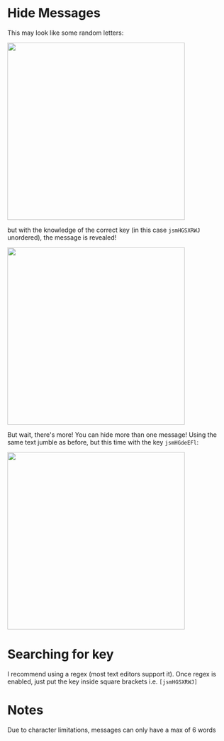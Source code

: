 # Hide Messages
This may look like some random letters:

<img src="https://user-images.githubusercontent.com/32916571/124366023-74192f00-dc1a-11eb-97fd-8c17e3c227e3.png" width="400" height="400">

but with the knowledge of the correct key (in this case `jsmHGSXRWJ` unordered), the message is revealed!

<img src="https://user-images.githubusercontent.com/32916571/124366158-92335f00-dc1b-11eb-82d4-6e47dcf1b5f4.png" width="400" height="400">

But wait, there's more! You can hide more than one message! Using the same text jumble as before, but this time with the key `jsmHGdeEFl`:

<img src="https://user-images.githubusercontent.com/32916571/124366246-47661700-dc1c-11eb-9eea-f9ec529508b2.png" width="400" height="400">

# Searching for key

I recommend using a regex (most text editors support it). Once regex is enabled, just put the key inside square brackets i.e. `[jsmHGSXRWJ]` 

# Notes

Due to character limitations, messages can only have a max of 6 words

